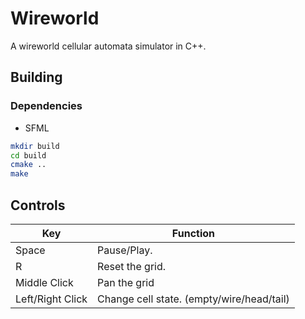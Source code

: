 # Wireworld

A wireworld cellular automata simulator in C++.

## Building

### Dependencies

* SFML

```bash
mkdir build
cd build
cmake ..
make
```

## Controls

| Key | Function |
|-|-|
|Space| Pause/Play. |
|R| Reset the grid. |
|Middle Click|Pan the grid|
|Left/Right Click| Change cell state. (empty/wire/head/tail) |
